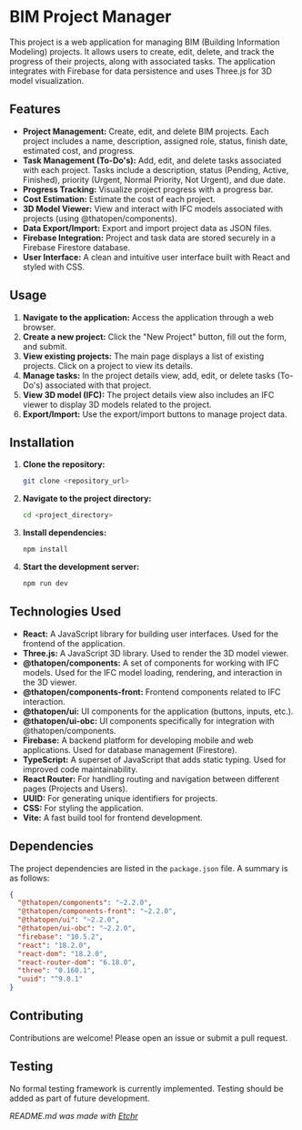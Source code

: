 # BIM Project Manager

This project is a web application for managing BIM (Building Information Modeling) projects. It allows users to create, edit, delete, and track the progress of their projects, along with associated tasks. The application integrates with Firebase for data persistence and uses Three.js for 3D model visualization.

## Features

* **Project Management:** Create, edit, and delete BIM projects.  Each project includes a name, description, assigned role, status, finish date, estimated cost, and progress.
* **Task Management (To-Do's):** Add, edit, and delete tasks associated with each project.  Tasks include a description, status (Pending, Active, Finished), priority (Urgent, Normal Priority, Not Urgent), and due date.
* **Progress Tracking:**  Visualize project progress with a progress bar.
* **Cost Estimation:**  Estimate the cost of each project.
* **3D Model Viewer:** View and interact with IFC models associated with projects (using @thatopen/components).
* **Data Export/Import:** Export and import project data as JSON files.
* **Firebase Integration:**  Project and task data are stored securely in a Firebase Firestore database.
* **User Interface:** A clean and intuitive user interface built with React and styled with CSS.

## Usage

1.  **Navigate to the application:** Access the application through a web browser.
2.  **Create a new project:** Click the "New Project" button, fill out the form, and submit.
3.  **View existing projects:** The main page displays a list of existing projects. Click on a project to view its details.
4.  **Manage tasks:** In the project details view, add, edit, or delete tasks (To-Do's) associated with that project.
5.  **View 3D model (IFC):**  The project details view also includes an IFC viewer to display 3D models related to the project.
6.  **Export/Import:** Use the export/import buttons to manage project data.


## Installation

1.  **Clone the repository:**
    ```bash
    git clone <repository_url>
    ```
2.  **Navigate to the project directory:**
    ```bash
    cd <project_directory>
    ```
3.  **Install dependencies:**
    ```bash
    npm install
    ```
4.  **Start the development server:**
    ```bash
    npm run dev
    ```

## Technologies Used

* **React:** A JavaScript library for building user interfaces. Used for the frontend of the application.
* **Three.js:** A JavaScript 3D library. Used to render the 3D model viewer.
* **@thatopen/components:** A set of components for working with IFC models.  Used for the IFC model loading, rendering, and interaction in the 3D viewer.
* **@thatopen/components-front:** Frontend components related to IFC interaction.
* **@thatopen/ui:**  UI components for the application (buttons, inputs, etc.).
* **@thatopen/ui-obc:**  UI components specifically for integration with @thatopen/components.
* **Firebase:** A backend platform for developing mobile and web applications. Used for database management (Firestore).
* **TypeScript:** A superset of JavaScript that adds static typing. Used for improved code maintainability.
* **React Router:**  For handling routing and navigation between different pages (Projects and Users).
* **UUID:**  For generating unique identifiers for projects.
* **CSS:** For styling the application.
* **Vite:**  A fast build tool for frontend development.


## Dependencies

The project dependencies are listed in the `package.json` file.  A summary is as follows:

```json
{
  "@thatopen/components": "~2.2.0",
  "@thatopen/components-front": "~2.2.0",
  "@thatopen/ui": "~2.2.0",
  "@thatopen/ui-obc": "~2.2.0",
  "firebase": "10.5.2",
  "react": "18.2.0",
  "react-dom": "18.2.0",
  "react-router-dom": "6.18.0",
  "three": "0.160.1",
  "uuid": "^9.0.1"
}
```


## Contributing

Contributions are welcome! Please open an issue or submit a pull request.

## Testing

No formal testing framework is currently implemented.  Testing should be added as part of future development.


*README.md was made with [Etchr](https://etchr.dev)*